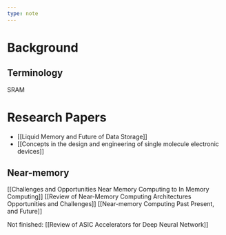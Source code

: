 ```yaml
---
type: note
---
```

# Background
## Terminology
SRAM 


# Research Papers

- [[Liquid Memory and Future of Data Storage]]
- [[Concepts in the design and engineering of single molecule electronic devices]]

## Near-memory
[[Challenges and Opportunities Near Memory Computing to In Memory Computing]]
[[Review of Near-Memory Computing Architectures Opportunities and Challenges]]
[[Near-memory Computing Past Present, and Future]]


Not finished: [[Review of ASIC Accelerators for Deep Neural Network]]

